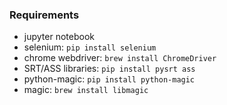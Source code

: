 

### Requirements

* jupyter notebook
* selenium: `pip install selenium`
* chrome webdriver: `brew install ChromeDriver`
* SRT/ASS libraries: `pip install pysrt ass`
* python-magic: `pip install python-magic`
* magic: `brew install libmagic`